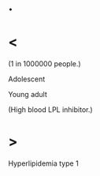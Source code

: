 # .

# <

(1 in 1000000 people.)

Adolescent

Young adult

(High blood LPL inhibitor.)

# >

Hyperlipidemia type 1
